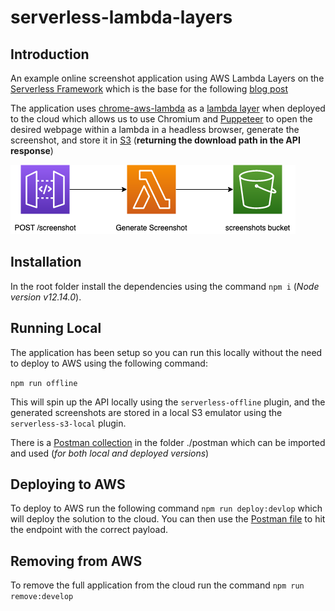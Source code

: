 # serverless-lambda-layers

## Introduction

An example online screenshot application using AWS Lambda Layers on the [Serverless Framework](https://www.serverless.com/) which is the base for the following [blog post](https://leejamesgilmore.medium.com/serverless-lambda-layers-d8f8374404e3)

The application uses [chrome-aws-lambda](https://github.com/alixaxel/chrome-aws-lambda) as a [lambda layer](https://docs.aws.amazon.com/lambda/latest/dg/configuration-layers.html) when deployed to the cloud which allows us to use Chromium and [Puppeteer](https://developers.google.com/web/tools/puppeteer) to open the desired webpage within a lambda in a headless browser, generate the screenshot, and store it in [S3](https://aws.amazon.com/s3/) (**returning the download path in the API response**)

![serverless-layers-architecture](./docs/images/serverless-layers.png)

## Installation

In the root folder install the dependencies using the command `npm i` (_Node version v12.14.0_).

## Running Local

The application has been setup so you can run this locally without the need to deploy to AWS using the following command:

`npm run offline`

This will spin up the API locally using the `serverless-offline` plugin, and the generated screenshots are stored in a local S3 emulator using the ` serverless-s3-local` plugin.

There is a [Postman collection](https://learning.postman.com/docs/getting-started/importing-and-exporting-data/) in the folder ./postman which can be imported and used (_for both local and deployed versions_)

## Deploying to AWS

To deploy to AWS run the following command `npm run deploy:devlop` which will deploy the solution to the cloud. You can then use the [Postman file](https://learning.postman.com/docs/getting-started/importing-and-exporting-data/) to hit the endpoint with the correct payload.

## Removing from AWS

To remove the full application from the cloud run the command `npm run remove:develop`
